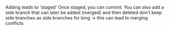 Adding leads to 'staged'
Once staged, you can commit.
You can also add a side branch that can later be added (merged) and then deleted
don't keep side branches as side branches for long -> this can lead to merging conflicts